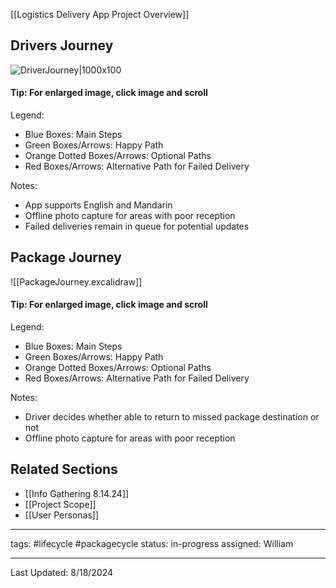 [[Logistics Delivery App Project Overview]]

## Drivers Journey

![DriverJourney|1000x100](DriverJourney.excalidraw)


#### Tip: For enlarged image, click image and scroll

Legend:
- Blue Boxes: Main Steps
- Green Boxes/Arrows: Happy Path
- Orange Dotted Boxes/Arrows: Optional Paths
- Red Boxes/Arrows: Alternative Path for Failed Delivery

Notes:
- App supports English and Mandarin
- Offline photo capture for areas with poor reception
- Failed deliveries remain in queue for potential updates

## Package Journey

![[PackageJourney.excalidraw]]
#### Tip: For enlarged image, click image and scroll

Legend:
- Blue Boxes: Main Steps
- Green Boxes/Arrows: Happy Path
- Orange Dotted Boxes/Arrows: Optional Paths
- Red Boxes/Arrows: Alternative Path for Failed Delivery

Notes:
- Driver decides whether able to return to missed package destination or not
- Offline photo capture for areas with poor reception

## Related Sections

- [[Info Gathering 8.14.24]]
- [[Project Scope]]
- [[User Personas]]
---
tags: #lifecycle #packagecycle
status: in-progress
assigned: William

---
Last Updated: 8/18/2024